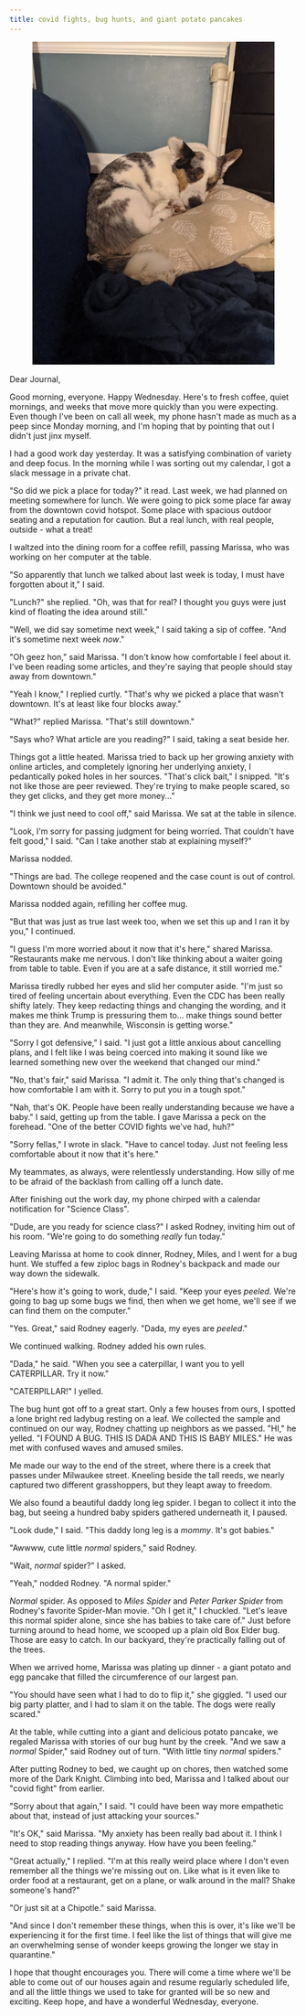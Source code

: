 ```yaml
---
title: covid fights, bug hunts, and giant potato pancakes
---
```


<figure>
  <a href="/images/banners/2020-09-23.jpg">
    <img alt="banner" src="/images/banners/2020-09-23.jpg"/>
  </a>
</figure>

Dear Journal,

Good morning, everyone.  Happy Wednesday.  Here's to fresh coffee,
quiet mornings, and weeks that move more quickly than you were
expecting.  Even though I've been on call all week, my phone hasn't
made as much as a peep since Monday morning, and I'm hoping that by
pointing that out I didn't just jinx myself.

I had a good work day yesterday.  It was a satisfying combination of
variety and deep focus.  In the morning while I was sorting out my
calendar, I got a slack message in a private chat.

"So did we pick a place for today?" it read.  Last week, we had
planned on meeting somewhere for lunch.  We were going to pick some
place far away from the downtown covid hotspot.  Some place with
spacious outdoor seating and a reputation for caution.  But a real
lunch, with real people, outside - what a treat!

I waltzed into the dining room for a coffee refill, passing Marissa,
who was working on her computer at the table.

"So apparently that lunch we talked about last week is today, I must
have forgotten about it," I said.

"Lunch?" she replied.  "Oh, was that for real?  I thought you guys
were just kind of floating the idea around still."

"Well, we did say sometime next week," I said taking a sip of coffee.
"And it's sometime next week _now_."

"Oh geez hon," said Marissa.  "I don't know how comfortable I feel
about it.  I've been reading some articles, and they're saying that
people should stay away from downtown."

"Yeah I know," I replied curtly.  "That's why we picked a place that
wasn't downtown.  It's at least like four blocks away."

"What?" replied Marissa.  "That's still downtown."

"Says who?  What article are you reading?" I said, taking a seat
beside her.

Things got a little heated.  Marissa tried to back up her growing
anxiety with online articles, and completely ignoring her underlying
anxiety, I pedantically poked holes in her sources.  "That's click
bait," I snipped.  "It's not like those are peer reviewed.  They're
trying to make people scared, so they get clicks, and they get more
money..."

"I think we just need to cool off," said Marissa.  We sat at the
table in silence.

"Look, I'm sorry for passing judgment for being worried.  That
couldn't have felt good," I said.  "Can I take another stab at
explaining myself?"

Marissa nodded.

"Things are bad.  The college reopened and the case count is out of
control.  Downtown should be avoided."

Marissa nodded again, refilling her coffee mug.

"But that was just as true last week too, when we set this up and I
ran it by you," I continued.

"I guess I'm more worried about it now that it's here," shared
Marissa.  "Restaurants make me nervous.  I don't like thinking about a
waiter going from table to table.  Even if you are at a safe distance,
it still worried me."

Marissa tiredly rubbed her eyes and slid her computer aside.  "I'm
just so tired of feeling uncertain about everything.  Even the CDC has
been really shifty lately.  They keep redacting things and changing
the wording, and it makes me think Trump is pressuring them to... make
things sound better than they are.  And meanwhile, Wisconsin is
getting worse."

"Sorry I got defensive," I said.  "I just got a little anxious about
cancelling plans, and I felt like I was being coerced into making it
sound like we learned something new over the weekend that changed our
mind."

"No, that's fair," said Marissa.  "I admit it.  The only thing that's
changed is how comfortable I am with it.  Sorry to put you in a tough
spot."

"Nah, that's OK.  People have been really understanding because we
have a baby." I said, getting up from the table.  I gave Marissa a
peck on the forehead.  "One of the better COVID fights we've had,
huh?"

"Sorry fellas," I wrote in slack.  "Have to cancel today.  Just not
feeling less comfortable about it now that it's here."

My teammates, as always, were relentlessly understanding.  How silly
of me to be afraid of the backlash from calling off a lunch date.

After finishing out the work day, my phone chirped with a calendar
notification for "Science Class".

"Dude, are you ready for science class?" I asked Rodney, inviting him
out of his room.  "We're going to do something _really_ fun today."

Leaving Marissa at home to cook dinner, Rodney, Miles, and I went for
a bug hunt.  We stuffed a few ziploc bags in Rodney's backpack and
made our way down the sidewalk.

"Here's how it's going to work, dude," I said.  "Keep your eyes
_peeled_.  We're going to bag up some bugs we find, then when we get
home, we'll see if we can find them on the computer."

"Yes.  Great," said Rodney eagerly.  "Dada, my eyes are _peeled_."

We continued walking.  Rodney added his own rules.

"Dada," he said.  "When you see a caterpillar, I want you to yell
CATERPILLAR.  Try it now."

"CATERPILLAR!" I yelled.

The bug hunt got off to a great start.  Only a few houses from ours, I
spotted a lone bright red ladybug resting on a leaf.  We collected the
sample and continued on our way, Rodney chatting up neighbors as we
passed.  "HI," he yelled.  "I FOUND A BUG.  THIS IS DADA AND THIS IS
BABY MILES."  He was met with confused waves and amused smiles.

Me made our way to the end of the street, where there is a creek that
passes under Milwaukee street.  Kneeling beside the tall reeds, we
nearly captured two different grasshoppers, but they leapt away to
freedom.

We also found a beautiful daddy long leg spider.  I began to collect
it into the bag, but seeing a hundred baby spiders gathered underneath
it, I paused.

"Look dude," I said.  "This daddy long leg is a _mommy_.  It's got
babies."

"Awwww, cute little _normal_ spiders," said Rodney.

"Wait, _normal_ spider?" I asked.

"Yeah," nodded Rodney.  "A normal spider."

_Normal_ spider.  As opposed to _Miles Spider_ and _Peter Parker
Spider_ from Rodney's favorite Spider-Man movie.  "Oh I get it," I
chuckled.  "Let's leave this normal spider alone, since she has babies
to take care of."  Just before turning around to head home, we scooped
up a plain old Box Elder bug.  Those are easy to catch.  In our
backyard, they're practically falling out of the trees.

When we arrived home, Marissa was plating up dinner - a giant potato
and egg pancake that filled the circumference of our largest pan.

"You should have seen what I had to do to flip it," she giggled.  "I
used our big party platter, and I had to slam it on the table.  The
dogs were really scared."

At the table, while cutting into a giant and delicious potato pancake,
we regaled Marissa with stories of our bug hunt by the creek.  "And we
saw a _normal_ Spider," said Rodney out of turn.  "With little tiny
_normal_ spiders."

After putting Rodney to bed, we caught up on chores, then watched some
more of the Dark Knight.  Climbing into bed, Marissa and I talked
about our "covid fight" from earlier.

"Sorry about that again," I said.  "I could have been way more
empathetic about that, instead of just attacking your sources."

"It's OK," said Marissa.  "My anxiety has been really bad about it.  I
think I need to stop reading things anyway.  How have you been
feeling."

"Great actually," I replied.  "I'm at this really weird place where I
don't even remember all the things we're missing out on.  Like what is
it even like to order food at a restaurant, get on a plane, or walk
around in the mall?  Shake someone's hand?"

"Or just sit at a Chipotle." said Marissa.

"And since I don't remember these things, when this is over, it's like
we'll be experiencing it for the first time.  I feel like the list of
things that will give me an overwhelming sense of wonder keeps growing
the longer we stay in quarantine."

I hope that thought encourages you.  There will come a time where
we'll be able to come out of our houses again and resume regularly
scheduled life, and all the little things we used to take for granted
will be so new and exciting.  Keep hope, and have a wonderful
Wednesday, everyone.
